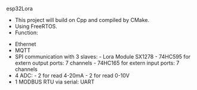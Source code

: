 esp32Lora
- This project will build on Cpp and compiled by CMake. 
- Using FreeRTOS.
- Function:
+ Ethernet
+ MQTT
+ SPI communication with 3 slaves: - Lora Module SX1278
                                   - 74HC595 for extern output ports: 7 channels
                                   - 74HC165 for extern input ports: 7 channels
+ 4 ADC: - 2 for read 4-20mA
         - 2 for read 0-10V
+ 1 MODBUS RTU via serial: UART
